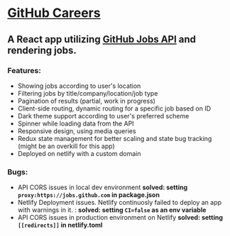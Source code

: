 # [GitHub Careers](https://gitpicasso.com)

## A React app utilizing  [GitHub Jobs API](https://jobs.github.com/api) and rendering jobs.
### Features:
- Showing jobs according to user's location
- Filtering jobs by title/company/location/job type
- Pagination of results (partial, work in progress)
- Client-side routing, dynamic routing for a specific job based on ID
- Dark theme support according to user's preferred scheme
- Spinner while loading data from the API
- Responsive design, using media queries
- Redux state management for better scaling and state bug tracking (might be an overkill for this app)
- Deployed on netlify with a custom domain


### Bugs:
- API CORS issues in local dev environment **solved: setting `proxy:https://jobs.github.com` in package.json**
- Netlify Deployment issues. Netlify continuosly failed to deploy an app with warnings in it. : **solved: setting `CI=false` as an env variable**
- API CORS issues in production environment on Netlify **solved: setting `[[redirects]]` in netlify.toml**

